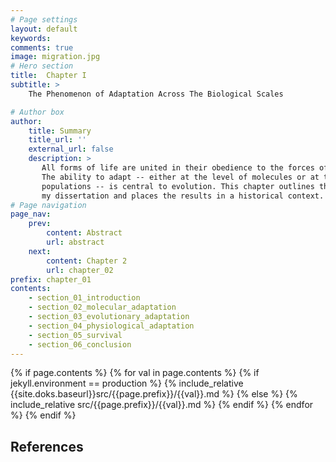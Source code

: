 ```yaml
---
# Page settings
layout: default
keywords:
comments: true
image: migration.jpg
# Hero section
title:  Chapter I
subtitle: >  
    The Phenomenon of Adaptation Across The Biological Scales 

# Author box
author:
    title: Summary
    title_url: ''
    external_url: false
    description: >
       All forms of life are united in their obedience to the forces of evolution.
       The ability to adapt -- either at the level of molecules or at the level of
       populations -- is central to evolution. This chapter outlines the focus of
       my dissertation and places the results in a historical context.
# Page navigation
page_nav:
    prev:
        content: Abstract
        url: abstract
    next:
        content: Chapter 2
        url: chapter_02
prefix: chapter_01
contents:
    - section_01_introduction
    - section_02_molecular_adaptation
    - section_03_evolutionary_adaptation
    - section_04_physiological_adaptation
    - section_05_survival
    - section_06_conclusion
---
```


{% if page.contents %}
{% for val in page.contents %}
{% if jekyll.environment == production %}
{% include_relative {{site.doks.baseurl}}src/{{page.prefix}}/{{val}}.md %}
{% else %}
{% include_relative src/{{page.prefix}}/{{val}}.md %}
{% endif %}
{% endfor %}
{% endif %}

## References